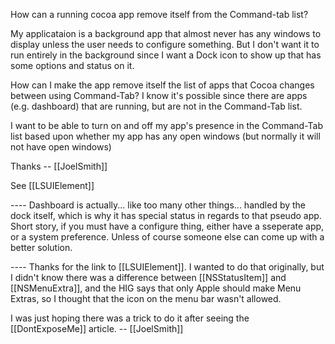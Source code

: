 

How can a running cocoa app remove itself from the Command-tab list?

My applicataion is a background app that almost never has any windows to display unless the user needs to configure something.  But I don't want it to run entirely in the background since I want a Dock icon to show up that has some options and status on it.

How can I make the app remove itself the list of apps that Cocoa changes between using Command-Tab?  I know it's possible since there are apps (e.g. dashboard) that are running, but are not in the Command-Tab list.

I want to be able to turn on and off my app's presence in the Command-Tab list based upon whether my app has any open windows (but normally it will not have open windows)

Thanks -- [[JoelSmith]]

See [[LSUIElement]]

---- Dashboard is actually... like too many other things... handled by the dock itself, which is why it has special status in regards to that pseudo app. Short story, if you must have a configure thing, either have a sseperate app, or a system preference. Unless of course someone else can come up with a better solution.

---- Thanks for the link to [[LSUIElement]].  I wanted to do that originally, but I didn't know there was a difference between [[NSStatusItem]] and [[NSMenuExtra]], and the HIG says that only Apple should make Menu Extras, so I thought that the icon on the menu bar wasn't allowed.

I was just hoping there was a trick to do it after seeing the [[DontExposeMe]] article. -- [[JoelSmith]]